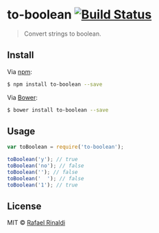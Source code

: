 # to-boolean [![Build Status](https://travis-ci.org/rafaelrinaldi/to-boolean.svg?branch=master)](https://travis-ci.org/rafaelrinaldi/to-boolean)

> Convert strings to boolean.

## Install

Via [npm](http://npmjs.com):

```sh
$ npm install to-boolean --save
```

Via [Bower](http://bower.io):

```sh
$ bower install to-boolean --save
```

## Usage

```javascript
var toBoolean = require('to-boolean');

toBoolean('y'); // true
toBoolean('no'); // false
toBoolean(''); // false
toBoolean('  '); // false
toBoolean('1'); // true
```

## License

MIT © [Rafael Rinaldi](http://rinaldi.io)
